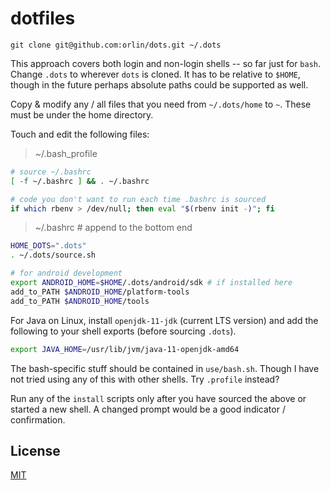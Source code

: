 # dotfiles

`git clone git@github.com:orlin/dots.git ~/.dots`

This approach covers both login and non-login shells -- so far just for `bash`.
Change `.dots` to wherever `dots` is cloned.  It has to be relative to `$HOME`,
though in the future perhaps absolute paths could be supported as well.

Copy & modify any / all files that you need from `~/.dots/home` to `~`.
These must be under the home directory.

Touch and edit the following files:

> ~/.bash_profile

```bash
# source ~/.bashrc
[ -f ~/.bashrc ] && . ~/.bashrc

# code you don't want to run each time .bashrc is sourced
if which rbenv > /dev/null; then eval "$(rbenv init -)"; fi
```

> ~/.bashrc # append to the bottom end

```bash
HOME_DOTS=".dots"
. ~/.dots/source.sh

# for android development
export ANDROID_HOME=$HOME/.dots/android/sdk # if installed here
add_to_PATH $ANDROID_HOME/platform-tools
add_to_PATH $ANDROID_HOME/tools
```

For Java on Linux, install `openjdk-11-jdk` (current LTS version) and add the following to your shell exports (before sourcing `.dots`).

```bash
export JAVA_HOME=/usr/lib/jvm/java-11-openjdk-amd64
```

The bash-specific stuff should be contained in `use/bash.sh`.
Though I have not tried using any of this with other shells.
Try `.profile` instead?

Run any of the `install` scripts only after you have sourced the above or started a new shell.  A changed prompt would be a good indicator / confirmation.

## License

[MIT](http://orlin.mit-license.org)
